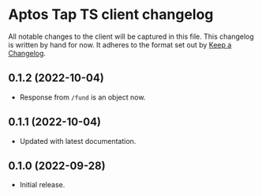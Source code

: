 # Aptos Tap TS client changelog

All notable changes to the client will be captured in this file. This changelog is written by hand for now. It adheres to the format set out by [Keep a Changelog](https://keepachangelog.com/en/1.0.0/).

## 0.1.2 (2022-10-04)
- Response from `/fund` is an object now.

## 0.1.1 (2022-10-04)
- Updated with latest documentation.

## 0.1.0 (2022-09-28)
- Initial release.
